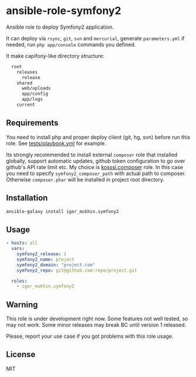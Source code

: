 ansible-role-symfony2
=====================

Ansible role to deploy Symfony2 application.

It can deploy via `rsync`, `git`, `svn` and `mercurial`, generate `parameters.yml` if needed, run `php app/console` commands you defined.

It make capifony-like directory structure:

```bash
  root
    releases
      release
    shared
      web/uploads
      app/config
      app/logs
    current
```

Requirements
------------

You need to install php and proper deploy client (git, hg, svn) before run this role. See [tests/playbook.yml](tests/playbook.yml) for example.

Its strongly recommended to install external `composer` role that installed globally, support automatic updates, github token configuration to go over github's API rate limit etc. My choice is [kosssi.composer](https://galaxy.ansible.com/list#/roles/1119) role. In this case you need to specify `symfony2_composer_path` with actual path to composer. Otherwise `composer.phar` will be installed in project root directory.

Installation
------------

```bash
ansible-galaxy install igor_mukhin.symfony2
```

Usage
-----

```yml
- hosts: all
  vars:
    symfony2_release: 1
    symfony2_name: project
    symfony2_domain: "project.com"
    symfony2_repo: git@github.com:repo/project.git

  roles:
    - igor_mukhin.symfony2
```

Warning
-------

This role is under development right now. Some features not well tested, so may not work. Some minor releases may break BC until version 1 released.

Please, report your use case if you got problems with this role usage.

License
-------

MIT
